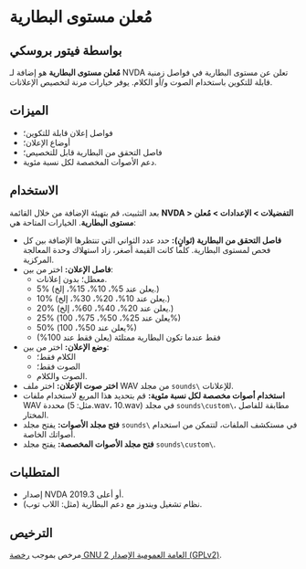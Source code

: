 # مُعلن مستوى البطارية
## بواسطة فيتور بروسكي
**مُعلن مستوى البطارية** هو إضافة لـ NVDA تعلن عن مستوى البطارية في فواصل زمنية قابلة للتكوين باستخدام الصوت و/أو الكلام. يوفر خيارات مرنة لتخصيص الإعلانات.

## الميزات
- فواصل إعلان قابلة للتكوين؛
- أوضاع الإعلان؛
- فاصل التحقق من البطارية قابل للتخصيص؛
- دعم الأصوات المخصصة لكل نسبة مئوية.

## الاستخدام
بعد التثبيت، قم بتهيئة الإضافة من خلال القائمة **NVDA > التفضيلات > الإعدادات > مُعلن مستوى البطارية**. الخيارات المتاحة هي:
- **فاصل التحقق من البطارية (ثوانٍ):** حدد عدد الثواني التي تنتظرها الإضافة بين كل فحص لمستوى البطارية. كلما كانت القيمة أصغر، زاد استهلاك وحدة المعالجة المركزية.
- **فاصل الإعلان:** اختر من بين:
  - معطل؛ بدون إعلانات.
  - 5% (يعلن عند 5%، 10%، 15%، إلخ.)
  - 10% (يعلن عند 10%، 20%، 30%، إلخ.)
  - 20% (يعلن عند 20%، 40%، 60%، إلخ.)
  - 25% (يعلن عند 25%، 50%، 75%، 100%)
  - 50% (يعلن عند 50%، 100%)
  - فقط عندما تكون البطارية ممتلئة (يعلن فقط عند 100%)
- **وضع الإعلان:** اختر من بين:
  - الكلام فقط؛
  - الصوت فقط؛
  - الصوت والكلام.
- **اختر صوت الإعلان:** اختر ملف WAV من مجلد `sounds\` للإعلانات.
- **استخدام أصوات مخصصة لكل نسبة مئوية:** قم بتحديد هذا المربع لاستخدام ملفات WAV محددة (مثل: 5.wav، 10.wav) في مجلد `sounds\custom\`، مطابقة للفاصل المختار.
- **فتح مجلد الأصوات:** يفتح مجلد `sounds\` في مستكشف الملفات، لتتمكن من استخدام أصواتك الخاصة.
- **فتح مجلد الأصوات المخصصة:** يفتح مجلد `sounds\custom\`.

## المتطلبات
- إصدار NVDA 2019.3 أو أعلى.
- نظام تشغيل ويندوز مع دعم البطارية (مثل: اللاب توب).

## الترخيص
مرخص بموجب [رخصة GNU العامة العمومية الإصدار 2 (GPLv2)](https:\\www.gnu.org\licenses\gpl-2.0.html).